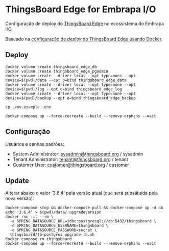 # ThingsBoard Edge for Embrapa I/O

Configuração de deploy do [ThingsBoard Edge](https://thingsboard.io/docs/edge/) no ecossistema do Embrapa I/O.

Baseado na [configuração de _deploy_ do ThingsBoard Edge usando Docker](https://thingsboard.io/docs/user-guide/install/edge/docker/).

## Deploy

```
docker volume create thingsboard_edge_db
docker volume create thingsboard_edge_pgadmin
docker volume create --driver local --opt type=none --opt device=$(pwd)/data --opt o=bind thingsboard_edge_data
docker volume create --driver local --opt type=none --opt device=$(pwd)/log --opt o=bind thingsboard_edge_log
docker volume create --driver local --opt type=none --opt device=$(pwd)/backup --opt o=bind thingsboard_edge_backup

cp .env.example .env

docker-compose up --force-recreate --build --remove-orphans --wait
```

## Configuração

Usuários e senhas padrões:

- System Administrator: sysadmin@thingsboard.org / sysadmin
- Tenant Administrator: tenant@thingsboard.org / tenant
- Customer User: customer@thingsboard.org / customer

## Update

Alterar abaixo o valor '3.6.4' pela versão atual (que será substituída pela nova versão):

```
docker-compose stop && docker-compose pull && docker-compose up -d db
echo '3.6.4' > $(pwd)/data/.upgradeversion
docker run -it --rm \
  -e SPRING_DATASOURCE_URL=jdbc:postgresql://db:5432/thingsboard \
  -e SPRING_DATASOURCE_USERNAME=thingsboard \
  -e SPRING_DATASOURCE_PASSWORD=secret \
  thingsboard/tb-postgres upgrade-tb.sh
docker compose rm thingsboard
docker-compose up --force-recreate --build --remove-orphans --wait
```
